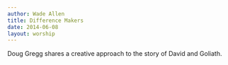 ```yaml
---
author: Wade Allen
title: Difference Makers
date: 2014-06-08
layout: worship
---
```


Doug Gregg shares a creative approach to the story of David and Goliath.

